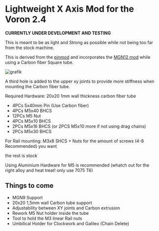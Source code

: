 # Lightweight X Axis Mod for the Voron 2.4

**CURRENTLY UNDER DEVELOPMENT AND TESTING**

This is meant to be as light and Strong as possible while not being too far from the stock machine.

This is derived from the [pinmod](https://github.com/VoronDesign/VoronUsers/tree/master/printer_mods/hartk1213/Voron2.4_Pins_Mod) and incorporates the [MGN12 mod](https://github.com/VoronDesign/VoronUsers/tree/master/printer_mods/arkeet/mgn12) while using a Carbon fiber Square tube.

![grafik](https://user-images.githubusercontent.com/96394750/146988550-fa8cb4af-0066-44f9-aeeb-8b2182be465d.png)


A third hole is added to the upper xy joints to provide more stiffness when mounting the Carbon fiber tube.

Required Hardware:
20x20 1mm wall thickness carbon fiber tube

- 4PCs 5x40mm Pin (Use Carbon fiber)
- 4PCs M5x40 BHCS
- 12PCs M5 Nut
- 4PCs M5x10 BHCS
- 2PCs M5x16 BHCS (or 2PCS M5x10 more if not using drag chains)
- 2PCs M5x30 BHCS

For Rail mounting:
M3x8 SHCS + Nuts for the amount of screws (4-8 Recommended) you want

the rest is stock

Using Aluminium Hardware for M5 is recommended (whatch out for the right alloy and heat treat! only use 7075 T6)


## Things to come
- MGN9 Support
- 20x20 1,5mm wall Carbon tube support
- Adjustability between XY joints and Carbon extrusion
- Rework M5 Nut holder inside the tube
- Tool to hold the M3 linear Rail nuts
- Umbilical Holder for Clockwork and Galileo (Chain Delete)
